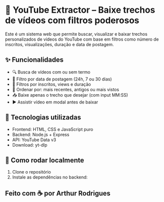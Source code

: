 # 🎥 YouTube Extractor – Baixe trechos de vídeos com filtros poderosos

Este é um sistema web que permite buscar, visualizar e baixar trechos personalizados de vídeos do YouTube com base em filtros como número de inscritos, visualizações, duração e data de postagem.

## ✨ Funcionalidades

- 🔍 Busca de vídeos com ou sem termo
- 📅 Filtro por data de postagem (24h, 7 ou 30 dias)
- 🎯 Filtros por inscritos, views e duração
- 🧠 Ordenar por: mais recentes, antigos ou mais vistos
- 📥 Baixe apenas o trecho que desejar (com input MM:SS)
- ▶️ Assistir vídeo em modal antes de baixar

## 🧪 Tecnologias utilizadas

- Frontend: HTML, CSS e JavaScript puro
- Backend: Node.js + Express
- API: YouTube Data v3
- Download: yt-dlp

## 🚀 Como rodar localmente

1. Clone o repositório
2. Instale as dependências no backend:

## Feito com ☕ por Arthur Rodrigues


